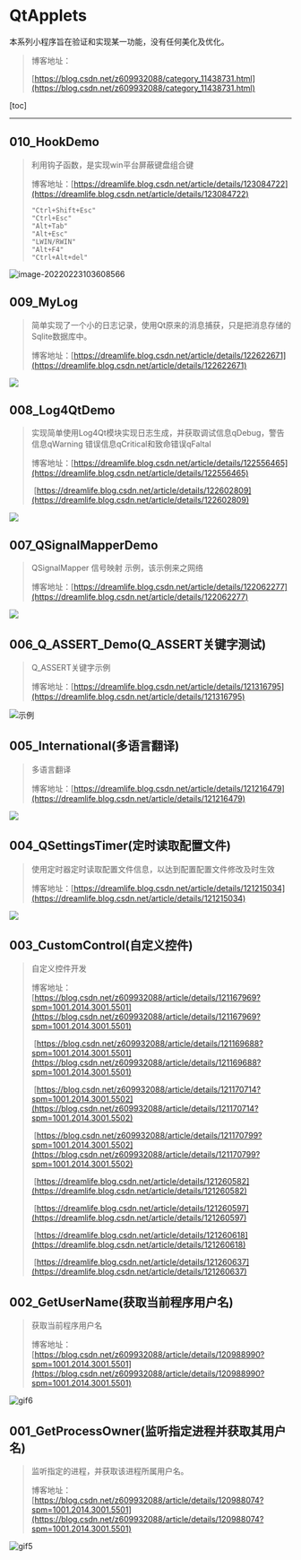 # QtApplets

本系列小程序旨在验证和实现某一功能，没有任何美化及优化。

> 博客地址：
>
> [https://blog.csdn.net/z609932088/category_11438731.html](https://blog.csdn.net/z609932088/category_11438731.html)

[toc]

---





## 010_HookDemo

> 利用钩子函数，是实现win平台屏蔽键盘组合键
>
> 博客地址：[https://dreamlife.blog.csdn.net/article/details/123084722](https://dreamlife.blog.csdn.net/article/details/123084722)
>
> ```
> "Ctrl+Shift+Esc"
> "Ctrl+Esc"
> "Alt+Tab"
> "Alt+Esc"
> "LWIN/RWIN"
> "Alt+F4"
> "Ctrl+Alt+del"
> ```

![image-20220223103608566](https://raw.githubusercontent.com/DreamLife-Jianwei/CSDNResources/master/202202231036954.png)

## 009_MyLog

> 简单实现了一个小的日志记录，使用Qt原来的消息捕获，只是把消息存储的Sqlite数据库中。
>
> 博客地址：[https://dreamlife.blog.csdn.net/article/details/122622671](https://dreamlife.blog.csdn.net/article/details/122622671)

![](https://raw.githubusercontent.com/DreamLife-Jianwei/CSDNResources/master/202201211527150.gif)

## 008_Log4QtDemo

> 实现简单使用Log4Qt模块实现日志生成，并获取调试信息qDebug，警告信息qWarning 错误信息qCritical和致命错误qFaltal
>
> 博客地址：[https://dreamlife.blog.csdn.net/article/details/122556465](https://dreamlife.blog.csdn.net/article/details/122556465)
>
> ​				   [https://dreamlife.blog.csdn.net/article/details/122602809](https://dreamlife.blog.csdn.net/article/details/122602809)

![](https://raw.githubusercontent.com/DreamLife-Jianwei/CSDNResources/master/20220118112428.gif)





## 007_QSignalMapperDemo

> QSignalMapper 信号映射 示例，该示例来之网络
>
> 博客地址：[https://dreamlife.blog.csdn.net/article/details/122062277](https://dreamlife.blog.csdn.net/article/details/122062277)

![](https://raw.githubusercontent.com/DreamLife-Jianwei/CSDNResources/master/202112211455865.gif)

## 006_Q_ASSERT_Demo(Q_ASSERT关键字测试)

> Q_ASSERT关键字示例
>
> 博客地址：[https://dreamlife.blog.csdn.net/article/details/121316795](https://dreamlife.blog.csdn.net/article/details/121316795)

![示例](https://raw.githubusercontent.com/DreamLife-Jianwei/CSDNResources/master/20211114133018.gif)

## 005_International(多语言翻译)

> 多语言翻译
>
> 博客地址：[https://dreamlife.blog.csdn.net/article/details/121216479](https://dreamlife.blog.csdn.net/article/details/121216479)

![](https://raw.githubusercontent.com/DreamLife-Jianwei/CSDNResources/master/20211108211432.gif)

## 004_QSettingsTimer(定时读取配置文件)

> 使用定时器定时读取配置文件信息，以达到配置配置文件修改及时生效
>
> 博客地址：[https://dreamlife.blog.csdn.net/article/details/121215034](https://dreamlife.blog.csdn.net/article/details/121215034)

![](https://raw.githubusercontent.com/DreamLife-Jianwei/CSDNResources/master/20211108200515.gif)

## 003_CustomControl(自定义控件)

> 自定义控件开发
>
> 博客地址：[https://blog.csdn.net/z609932088/article/details/121167969?spm=1001.2014.3001.5501](https://blog.csdn.net/z609932088/article/details/121167969?spm=1001.2014.3001.5501)
>
> ​					[https://blog.csdn.net/z609932088/article/details/121169688?spm=1001.2014.3001.5501](https://blog.csdn.net/z609932088/article/details/121169688?spm=1001.2014.3001.5501)
>
> ​					[https://blog.csdn.net/z609932088/article/details/121170714?spm=1001.2014.3001.5502](https://blog.csdn.net/z609932088/article/details/121170714?spm=1001.2014.3001.5502)
>
> ​					[https://blog.csdn.net/z609932088/article/details/121170799?spm=1001.2014.3001.5502](https://blog.csdn.net/z609932088/article/details/121170799?spm=1001.2014.3001.5502)
>
> ​					[https://dreamlife.blog.csdn.net/article/details/121260582](https://dreamlife.blog.csdn.net/article/details/121260582)
>
> ​					[https://dreamlife.blog.csdn.net/article/details/121260597](https://dreamlife.blog.csdn.net/article/details/121260597)
>
> ​					[https://dreamlife.blog.csdn.net/article/details/121260618](https://dreamlife.blog.csdn.net/article/details/121260618)
>
> ​					[https://dreamlife.blog.csdn.net/article/details/121260637](https://dreamlife.blog.csdn.net/article/details/121260637)

## 002_GetUserName(获取当前程序用户名)

> 获取当前程序用户名
>
> 博客地址：[https://blog.csdn.net/z609932088/article/details/120988990?spm=1001.2014.3001.5501](https://blog.csdn.net/z609932088/article/details/120988990?spm=1001.2014.3001.5501)

![gif6](https://raw.githubusercontent.com/DreamLife-Jianwei/CSDNResources/master/20211027110405.gif)

## 001_GetProcessOwner(监听指定进程并获取其用户名)

> 监听指定的进程，并获取该进程所属用户名。
>
> 博客地址：[https://blog.csdn.net/z609932088/article/details/120988074?spm=1001.2014.3001.5501](https://blog.csdn.net/z609932088/article/details/120988074?spm=1001.2014.3001.5501)		

![gif5](https://raw.githubusercontent.com/DreamLife-Jianwei/CSDNResources/master/20211027103256.gif)









